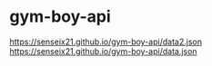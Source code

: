 ﻿# gym-boy-api
 https://senseix21.github.io/gym-boy-api/data2.json
 https://senseix21.github.io/gym-boy-api/data.json
